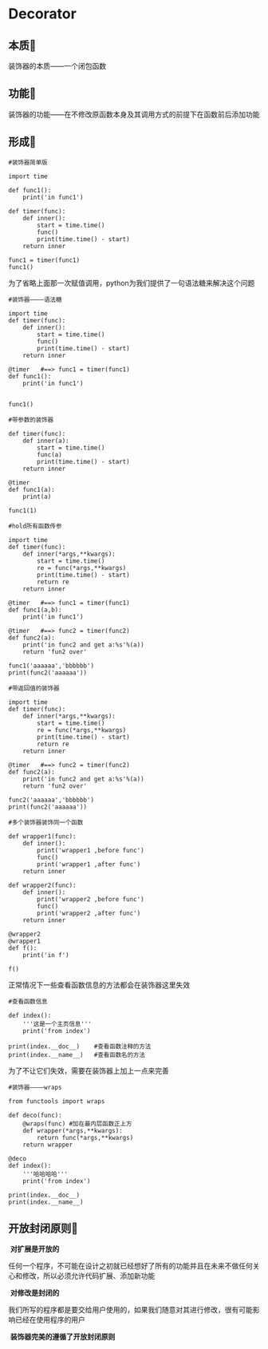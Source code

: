 # Decorator

## 本质:jack_o_lantern:

装饰器的本质——一个闭包函数

## 功能:jack_o_lantern:

装饰器的功能——在不修改原函数本身及其调用方式的前提下在函数前后添加功能

## 形成:jack_o_lantern:

```
#装饰器简单版

import time

def func1():
    print('in func1')

def timer(func):
    def inner():
        start = time.time()
        func()
        print(time.time() - start)
    return inner

func1 = timer(func1)
func1()
```

为了省略上面那一次赋值调用，python为我们提供了一句语法糖来解决这个问题

```
#装饰器————语法糖

import time
def timer(func):
    def inner():
        start = time.time()
        func()
        print(time.time() - start)
    return inner

@timer   #==> func1 = timer(func1)
def func1():
    print('in func1')


func1()
```

```
#带参数的装饰器

def timer(func):
    def inner(a):
        start = time.time()
        func(a)
        print(time.time() - start)
    return inner

@timer
def func1(a):
    print(a)

func1(1)
```

```
#hold所有函数传参

import time
def timer(func):
    def inner(*args,**kwargs):
        start = time.time()
        re = func(*args,**kwargs)
        print(time.time() - start)
        return re
    return inner

@timer   #==> func1 = timer(func1)
def func1(a,b):
    print('in func1')

@timer   #==> func2 = timer(func2)
def func2(a):
    print('in func2 and get a:%s'%(a))
    return 'fun2 over'

func1('aaaaaa','bbbbbb')
print(func2('aaaaaa'))
```

```
#带返回值的装饰器

import time
def timer(func):
    def inner(*args,**kwargs):
        start = time.time()
        re = func(*args,**kwargs)
        print(time.time() - start)
        return re
    return inner

@timer   #==> func2 = timer(func2)
def func2(a):
    print('in func2 and get a:%s'%(a))
    return 'fun2 over'

func2('aaaaaa','bbbbbb')
print(func2('aaaaaa'))
```

```
#多个装饰器装饰同一个函数

def wrapper1(func):
    def inner():
        print('wrapper1 ,before func')
        func()
        print('wrapper1 ,after func')
    return inner

def wrapper2(func):
    def inner():
        print('wrapper2 ,before func')
        func()
        print('wrapper2 ,after func')
    return inner

@wrapper2
@wrapper1
def f():
    print('in f')

f()
```

正常情况下一些查看函数信息的方法都会在装饰器这里失效

```
#查看函数信息

def index():
    '''这是一个主页信息'''
    print('from index')

print(index.__doc__)    #查看函数注释的方法
print(index.__name__)   #查看函数名的方法
```

为了不让它们失效，需要在装饰器上加上一点来完善

```
#装饰器————wraps

from functools import wraps

def deco(func):
    @wraps(func) #加在最内层函数正上方
    def wrapper(*args,**kwargs):
        return func(*args,**kwargs)
    return wrapper

@deco
def index():
    '''哈哈哈哈'''
    print('from index')

print(index.__doc__)
print(index.__name__)
```

## 开放封闭原则:jack_o_lantern:

​	**对扩展是开放的**

​	任何一个程序，不可能在设计之初就已经想好了所有的功能并且在未来不做任何关心和修改，所以必须允许代码扩展、添加新功能

​	**对修改是封闭的**

​	我们所写的程序都是要交给用户使用的，如果我们随意对其进行修改，很有可能影响已经在使用程序的用户

​	**装饰器完美的遵循了开放封闭原则**